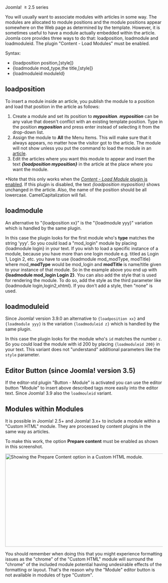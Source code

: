 <!-- Filename: How_do_you_put_a_module_inside_an_article%3F / Display title: How do you put a module inside an article? -->

Joomla!  <span class="small">≥ </span>2.5 series

You will usually want to associate modules with articles in some way.
The modules are allocated to module positions and the module positions
appear somewhere on the Web page as determined by the template. However,
it is sometimes useful to have a module actually embedded within the
article. Joomla core provides three ways to do that: loadposition,
loadmodule and loadmoduleid. The plugin "Content - Load Modules" must be
enabled.

Syntax:

- {loadposition position,\[style\]}
- {loadmodule mod_type,the title,\[style\]}
- {loadmoduleid moduleId}

## loadposition

To insert a module inside an article, you publish the module to a
position and load that position in the article as follows:

1.  Create a module and set its position to ***myposition***.
    ***myposition*** can be any value that doesn't conflict with an
    existing template position. Type in the position ***myposition***
    and press enter instead of selecting it from the drop-down list.
2.  Assign the module to **All** the Menu Items. This will make sure
    that it always appears, no matter how the visitor got to the
    article. The module will not show unless you put the command to load
    the module in an
    [article](https://docs.joomla.org/article "Special:MyLanguage/article").
3.  Edit the articles where you want this module to appear and insert
    the text ***{loadposition myposition}*** in the article at the place
    where you want the module.

\*Note that this only works when the [*Content - Load Module* plugin is
enabled](https://docs.joomla.org/Help25:Extensions_Plugin_Manager_Edit#Content_-_Load_Modules "Special:MyLanguage/Help25:Extensions Plugin Manager Edit").
If this plugin is disabled, the text *{loadposition myposition}* shows
unchanged in the article. Also, the name of the position should be all
lowercase. CamelCapitalization will fail.

## loadmodule

An alternative to "{loadposition xx}" is the "{loadmodule yyy}"
variation which is handled by the same plugin.

In this case the plugin looks for the first module who's **type**
matches the string 'yyy'. So you could load a "mod_login" module by
placing {loadmodule login} in your text. If you wish to load a specific
instance of a module, because you have more than one login module e.g.
titled as Login 1, Login 2, etc. you have to use {loadmodule
mod_modType, modTitle} where mod\_**modType** would be mod_login and
**modTitle** is name/title given to your instance of that module. So in
the example above you end up with **{loadmodule mod_login Login 2}**.
You can also add the style that is used for rendering the module. To do
so, add the style as the third parameter like {loadmodule
login,login2,xhtml}. If you don't add a style, then "none" is used.

## loadmoduleid

Since Joomla! version 3.9.0 an alternative to `{loadposition xx}` and
`{loadmodule yyy}` is the variation `{loadmoduleid z}` which is handled
by the same plugin.

In this case the plugin looks for the module who's `id` matches the
number `z`. So you could load the module with id 200 by placing
`{loadmoduleid 200}` in your text. This variant does not "understand"
additional parameters like the `style` parameter.

## Editor Button (since Joomla! version 3.5)

If the editor-xtd plugin "Button - Module" is activated you can use the
editor button "Module" to insert above described tags more easily into
the editor text. Since Joomla! 3.9 also the `loadmouleid` variant.

## Modules within Modules

It is possible in Joomla! 2.5+ and Joomla! 3.x+ to include a module
within a "Custom HTML" module. They are processed by content plugins in
the same way as articles.

To make this work, the option **Prepare content** must be enabled as
shown in this screenshot.

<img
src="https://docs.joomla.org/images/d/de/J3x_custom_html_prepare_content_option-en.png"
decoding="async" data-file-width="633" data-file-height="298"
width="633" height="298"
alt="Showing the Prepare Content option in a Custom HTML module." />

You should remember when doing this that you might experience formatting
issues as the "chrome" of the "Custom HTML" module will surround the
"chrome" of the included module potential having undesirable effects of
the formatting or layout. That's the reason why the "Module" editor
button is not available in modules of type "Custom".
